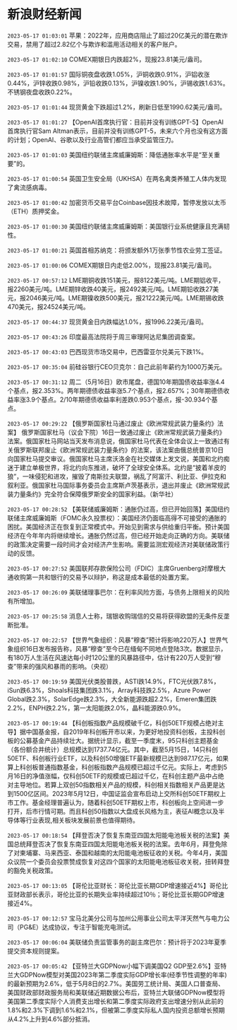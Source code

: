 # 新浪财经新闻
`2023-05-17 01:03:01` 苹果：2022年，应用商店阻止了超过20亿美元的潜在欺诈交易，禁用了超过2.82亿个与欺诈和滥用活动相关的客户账户。

`2023-05-17 01:02:10` COMEX期银日内跌超2%，现报23.81美元/盎司。

`2023-05-17 01:01:57` 国际铜夜盘收跌1.05%，沪铜收跌0.91%，沪铝收涨0.44%，沪锌收跌0.98%，沪铅收跌0.13%，沪镍收跌1.90%，沪锡收跌1.63%。不锈钢夜盘收跌0.22%。

`2023-05-17 01:01:44` 现货黄金下跌超过1.2%，刷新日低至1990.62美元/盎司。

`2023-05-17 01:01:27` 【OpenAI首席执行官：目前并没有训练GPT-5】OpenAI首席执行官Sam Altman表示，目前并没有训练GPT-5，未来六个月也没有这方面的计划；OpenAI、谷歌以及行业高管们都应当承受监管压力。

`2023-05-17 01:01:03` 美国纽约联储主席威廉姆斯：降低通胀率水平是“至关重要”的。

`2023-05-17 01:00:54` 英国卫生安全局（UKHSA）在两名禽类养殖工人体内发现了禽流感病毒。

`2023-05-17 01:00:42` 加密货币交易平台Coinbase因技术故障，暂停发放以太币（ETH）质押奖金。

`2023-05-17 01:00:30` 美国纽约联储主席威廉姆斯：美国银行业系统健康且充满韧性。

`2023-05-17 01:00:21` 英国首相苏纳克：将颁发额外1万张季节性农业劳工签证。

`2023-05-17 01:00:06` COMEX期银日内走低2.00%，现报23.81美元/盎司。

`2023-05-17 00:57:12` LME期铜收跌151美元，报8122美元/吨。LME期铝收平，报2260美元/吨。LME期锌收跌40美元，报2492美元/吨。LME期铅收跌27美元，报2046美元/吨。LME期镍收跌500美元，报21222美元/吨。LME期锡收跌470美元，报24524美元/吨。

`2023-05-17 00:44:37` 现货黄金日内跌幅达1.0%，报1996.22美元/盎司。

`2023-05-17 00:43:26` 印度最高法院将于周三审理阿达尼集团调查案。

`2023-05-17 00:43:03` 巴西现货市场交易中，巴西雷亚尔兑美元下跌1%。

`2023-05-17 00:35:04` 前硅谷银行CEO贝克尔：自己此前年薪约为1000万美元。

`2023-05-17 00:31:12` 周二（5月16日）欧市尾盘，德国10年期国债收益率涨4.4个基点，报2.353%。两年期德债收益率涨5.7个基点，报2.657%；30年期德债收益率涨3.9个基点。2/10年期德债收益率利差跌0.953个基点，报-30.934个基点。

`2023-05-17 00:29:22` 【俄罗斯国家杜马通过废止《欧洲常规武装力量条约》法案】 俄罗斯国家杜马（议会下院）16日一致通过废止《欧洲常规武装力量条约》法案。俄国家杜马网站当天发布消息说，俄国家杜马代表在全体会议上一致通过有关俄罗斯联邦废止《欧洲常规武装力量条约》的法案，该法案由俄总统普京10日向国家杜马提交审议。俄国家杜马主席沃洛金在社交媒体上发文说，美国和北约痴迷于建立单极世界，将北约向东推进，破坏了全球安全体系。北约是“披着羊皮的狼”，一味侵犯和进攻，摧毁了南斯拉夫联盟，祸乱了阿富汗、利比亚、伊拉克和叙利亚。俄国家杜马国际事务委员会主席斯卢茨基表示，退出并废止《欧洲常规武装力量条约》完全符合保障俄罗斯安全的国家利益。（新华社）

`2023-05-17 00:28:52` 【美联储威廉姆斯：通胀仍过高，但已开始回落】美国纽约联储主席威廉姆斯（FOMC永久投票权）：美国经济仍面临高得不可接受的通胀的困扰。美国经济正在恢复到正常模式中。开始见到需求与供给重归平衡。预计美国经济在今年年内将继续增长。通胀仍然过高，但已经开始走向正确的方向。美联储的政策决定需要一段时间才会对经济产生影响。需要监测宏观经济对美联储政策行动的反馈。

`2023-05-17 00:27:52` 美国联邦存款保险公司（FDIC）主席Gruenberg对摩根大通收购第一共和银行的交易予以辩护，称这是成本最低的处置方案。

`2023-05-17 00:26:09` 美联储理事巴尔：在利率风险方面，与债务上限相关的风险有所增加。

`2023-05-17 00:25:58` 消息人士称，瑞银收购瑞信的交易将获得欧盟的无条件反垄断批准。

`2023-05-17 00:22:57` 【世界气象组织：风暴“穆查”预计将影响220万人】世界气象组织16日发布报告称，风暴“穆查”至今已在缅甸不同地点登陆3次。数据显示，有180万人生活在风速达每小时120公里的风暴路径中，估计有220万人受到“穆查”带来的强风和暴雨的影响。（央视）

`2023-05-17 00:19:59` 美国光伏类股普跌，ASTI跌14.9%，FTC光伏跌7.8%，iSun跌6.3%，Shoals科技集团跌3.1%，Array科技跌2.5%，Azure Power Global跌2.3%，SolarEdge跌2.3%，大全新能源跌超2.2%，Emeren集团跌2.2%，ENPH跌2.2%，第一太阳能跌2.0%，晶科能源跌0.9%。

`2023-05-17 00:19:44` 【科创板指数产品规模破千亿，科创50ETF规模占绝对主导】据中国基金报，自2019年科创板开市以来，为更好地投资科创板，主投科创板的公募基金产品持续壮大。据统计显示，截至一季度末，95只科创主题基金（各份额合并统计）总规模达到1737.74亿元。其中，截至5月15日，14只科创50ETF、科创板行业ETF，以及科创50增强ETF最新规模已达到987.17亿元，如果算上科创板普通指数基金，科创板指数产品规模已超过千亿元。实际上，考虑到5月16日的净值涨幅，仅科创50ETF的规模或已超过千亿，在科创主题产品中占绝对主导地位。若算上双创50指数相关产品的规模，科创相关指数相关产品更是达到1500亿区间。2023年5月12日，中国证监会宣布启动上交所科创50ETF期权上市工作。基金经理普遍认为，随着科创50ETF期权上市，科创板向上空间进一步打开，后市行情可期。而且科创50指数以大盘成长风格为主，表征AI概念以及半导体等行业表现,相关板块发展前景也值得期待。

`2023-05-17 00:18:54` 【拜登否决了恢复东南亚四国太阳能电池板关税的法案】美国总统拜登否决了恢复东南亚四国太阳能电池板关税的法案。去年6月，拜登免除了对柬埔寨、马来西亚、泰国和越南的太阳能电池板征收的关税。今年4月，美国众议院一个委员会投票赞成恢复对这四个国家的太阳能电池板征收关税，扭转拜登的豁免关税政策。

`2023-05-17 00:13:05` 【哥伦比亚财长：哥伦比亚长期GDP增速接近4%】哥伦比亚财政部长表示，哥伦比亚的长期失业率持续超过10％；哥伦比亚长期GDP增速接近4%。

`2023-05-17 00:12:57` 宝马北美分公司与加州公用事业公司太平洋天然气与电力公司（PG&E）达成协议，专注于智能充电测试。

`2023-05-17 00:06:04` 美联储负责监管事务的副主席巴尔：预计将于2023年夏季提交资本规则提案。

`2023-05-17 00:05:42` 【亚特兰大GDPNow小幅下调美国Q2 GDP至2.6%】亚特兰大GDPNow模型对美国2023年第二季度实际GDP增长率(经季节性调整的年率)的最新预期为2.6%，低于5月8日的2.7%。美国劳工统计局、美国人口普查局、美国财政部财政服务局和美联储近期数据公布后，亚特兰大联储GDPNow模型将美国第二季度实际个人消费支出增长和第二季度实际政府支出增速分别从此前的1.8%和2.3%下调到1.6%和2.1%，但被第二季度实际私人国内投资总额增长预期从4.2%上升到4.6%部分抵消。

